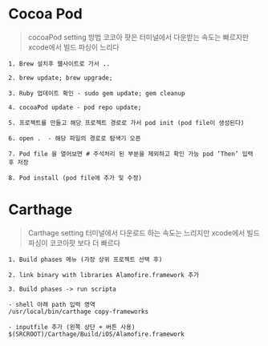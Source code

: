 # Cocoa Pod

> cocoaPod setting 방법
> 코코아 팟은 터미널에서 다운받는 속도는 빠르지만 xcode에서 빌드 파싱이 느리다

~~~
1. Brew 설치후 웹사이트로 가서 ..

2. brew update; brew upgrade;

3. Ruby 업데이트 확인 - sudo gem update; gem cleanup

4. cocoaPod update - pod repo update; 

5. 프로젝트를 만들고 해당 프로젝트 경로로 가서 pod init (pod file이 생성된다)

6. open .  - 해당 파일의 경로로 탐색기 오픈

7. Pod file 을 열어보면 # 주석처리 된 부분을 제외하고 확인 가능 pod ’Then’ 입력 후 저장

8. Pod install (pod file에 추가 및 수정)
~~~

# Carthage

> Carthage setting
> 터미널에서 다운로드 하는 속도는 느리지만 xcode에서 빌드 파싱이 코코아팟 보다 더 빠르다

~~~
1. Build phases 메뉴 (가장 상위 프로젝트 선택 후)

2. link binary with libraries Alamofire.framework 추가

3. Build phases -> run scripta

- shell 아래 path 입력 영역
/usr/local/bin/carthage copy-frameworks

- inputfile 추가 (왼쪽 상단 + 버튼 사용)
$(SRCROOT)/Carthage/Build/iOS/Alamofire.framework
~~~